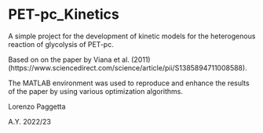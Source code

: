 # PET-pc_Kinetics

<p>A simple project for the development of kinetic models for the heterogenous reaction of glycolysis of PET-pc. <br>

<p>Based on  on the paper by Viana et al. (2011) (https://www.sciencedirect.com/science/article/pii/S1385894711008588). <br>
<p> The MATLAB environment was used to reproduce and enhance the results of the paper by using various optimization algorithms. <br>

<p>Lorenzo Paggetta <pr>
<p> A.Y. 2022/23 <pr>
